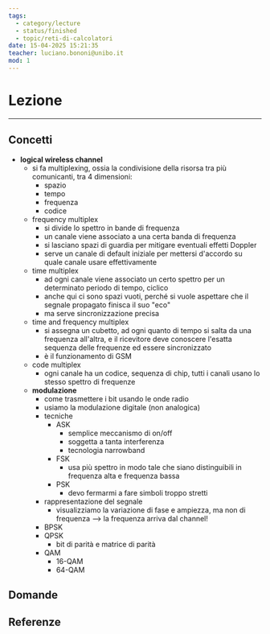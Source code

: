 ```yaml
---
tags:
  - category/lecture
  - status/finished
  - topic/reti-di-calcolatori
date: 15-04-2025 15:21:35
teacher: luciano.bononi@unibo.it
mod: 1
---
```

# Lezione
---
## Concetti
- **logical wireless channel**
	- si fa multiplexing, ossia la condivisione della risorsa tra più comunicanti, tra 4 dimensioni:
		- spazio
		- tempo
		- frequenza
		- codice
	- frequency multiplex
		- si divide lo spettro in bande di frequenza
		- un canale viene associato a una certa banda di frequenza
		- si lasciano spazi di guardia per mitigare eventuali effetti Doppler
		- serve un canale di default iniziale per mettersi d'accordo su quale canale usare effettivamente
	- time multiplex
		- ad ogni canale viene associato un certo spettro per un determinato periodo di tempo, ciclico
		- anche qui ci sono spazi vuoti, perché si vuole aspettare che il segnale propagato finisca il suo "eco"
		- ma serve sincronizzazione precisa
	- time and frequency multiplex
		- si assegna un cubetto, ad ogni quanto di tempo si salta da una frequenza all'altra, e il ricevitore deve conoscere l'esatta sequenza delle frequenze ed essere sincronizzato
		- è il funzionamento di GSM
	- code multiplex
		- ogni canale ha un codice, sequenza di chip, tutti i canali usano lo stesso spettro di frequenze
	- **modulazione**
		- come trasmettere i bit usando le onde radio
		- usiamo la modulazione digitale (non analogica)
		- tecniche
			- ASK
				- semplice meccanismo di on/off
				- soggetta a tanta interferenza
				- tecnologia narrowband
			- FSK
				- usa più spettro in modo tale che siano distinguibili in frequenza alta e frequenza bassa
			- PSK
				- devo fermarmi a fare simboli troppo stretti
		- rappresentazione del segnale
			- visualizziamo la variazione di fase e ampiezza, ma non di frequenza --> la frequenza arriva dal channel!
		- BPSK
		- QPSK
			- bit di parità e matrice di parità
		- QAM
			- 16-QAM
			- 64-QAM

## Domande

## Referenze
